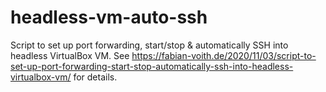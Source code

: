 # headless-vm-auto-ssh
Script to set up port forwarding, start/stop & automatically SSH into headless VirtualBox VM. See https://fabian-voith.de/2020/11/03/script-to-set-up-port-forwarding-start-stop-automatically-ssh-into-headless-virtualbox-vm/ for details.
